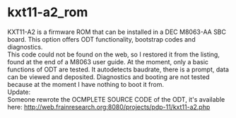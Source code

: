 # kxt11-a2_rom
KXT11-A2 is a firmware ROM that can be installed in a DEC M8063-AA SBC board. This option offers ODT functionality, bootstrap codes and diagnostics.\
This code could not be found on the web, so I restored it from the listing, found at the end of a M8063 user guide. At the moment, only a basic functions of ODT are tested. It autodetects baudrate, there is a prompt, data can be viewed and deposited. Diagnostics and booting are not tested because at the moment I have nothing to boot it from.\
Update:\
Someone rewrote the OCMPLETE SOURCE CODE of the ODT, it's available here:
http://web.frainresearch.org:8080/projects/pdp-11/kxt11-a2.php
